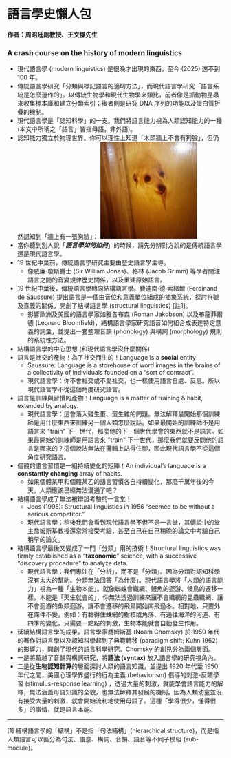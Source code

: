 # 語言學史懶人包

**作者：周昭廷副教授、王文傑先生**

### A crash course on the history of modern linguistics <a href="#toc191050505" id="toc191050505"></a>

* 現代語言學 (modern linguistics) 是很晚才出現的東西，至今 (2025) 還不到 100 年。
* 傳統語言學研究「分類與標記語言的適切方法」，而現代語言學研究「語言系統是怎麼運作的」。以傳統生物學和現代生物學來類比，前者像是抓動物昆蟲來收集標本庫和建立分類索引；後者則是研究 DNA 序列的功能以及蛋白質折疊的機制。
 * 現代語言學是「認知科學」的一支。我們將語言能力視為人類認知能力的一種 (本文中所稱之「語言」皆指母語，非外語)。
 * 認知能力獨立於物理世界。你可以理性上知道「木頭牆上不會有狗臉」，但仍然認知到「牆上有一張狗臉」：
  ![](<.gitbook/assets/圖片 (3).png>)  
* 當你聽到別人說「_**語言學如何如何**_」的時候，請先分辨對方說的是傳統語言學還是現代語言學。
* 19 世紀中葉前，傳統語言學研究主要由歷史語言學主導。
  * 像威廉·瓊斯爵士 (Sir William Jones)、格林 (Jacob Grimm) 等學者關注語言之間的音變規律歷史關係，以及重建原始語言。
* 19 世紀中葉後，傳統語言學轉向結構語言學。費迪南·德·索緒爾 (Ferdinand de Saussure) 提出語言是一個由音位和意義單位組成的抽象系統，探討符號及意義的關係，開創了結構語言學 (structural linguistics) [註1]。
  * 影響歐洲及美國的語言學家如雅各布森 (Roman Jakobson) 以及布龍菲爾德 (Leonard Bloomfield)，結構語言學家研究語音如何組合成表達特定意義的詞彙，並提出一套整理音韻 (phonology) 與構詞 (morphology) 規則的系統性方法。
* 結構語言學的中心思想 (和現代語言學沒什麼關係)
* 語言是社交的產物！為了社交而生的！Language is a **social** entity
  * Saussure: Language is a storehouse of word images in the brains of a collectivity of individuals founded on a “sort of contract”.
  * 現代語言學：你不會社交或不愛社交，也一樣使用語言自處、反思。所以現代語言學不從這個角度研究語言。
* 語言是訓練與習慣的產物！Language is a matter of training & habit, extended by analogy.
  * 現代語言學：這會落入雞生蛋、蛋生雞的問題。無法解釋最開始那個訓練師是用什麼東西來訓練另一個人類怎麼說話。如果最開始的訓練師不是用語言來 "train" 下一世代，那麼他的下一個世代學會的東西就不是語言。如果最開始的訓練師是用語言來 "train" 下一世代，那麼我們就要反問他的語言是哪來的？這個說法無法在邏輯上站得住腳，因此現代語言學不從這個角度研究語言。
* 個體的語言習慣是一組持續變化的矩陣！An individual’s language is a **constantly changing** array of habits.
  * 如果個體某甲和個體某乙的語言習慣各自持續變化，那麼千萬年後的今天，人類應該已經無法溝通了吧？
* 結構語言學成了無法被辯證考驗的一言堂！
  * Joos (1995): Structural linguistics in 1956 “seemed to be without a serious competitor.”
  * 現代語言學：稍後我們會看到現代語言學不但不是一言堂，其傳說中的堂主喬姆斯基教授還常常接受考驗，甚至自己在自己稍晚的論文中考驗自己稍早的論文。
* 結構語言學最後又變成了一門「分類」用的技術！Structural linguistics was firmly established as a “**taxonomic**” science, with a successive “discovery procedure” to analyze data.
  * 現代語言學：我們專注在「分析」，而不是「分類」。因為分類對認知科學沒有太大的幫助。分類無法回答「為什麼」。現代語言學將「人類的語言能力」視為一種「生物本能」。就像蜘蛛會織網、鰻魚的迴游、候鳥的遷移一樣。本能是「天生就會的」，你無法透過訓練來讓不會織網的昆蟲織網、讓不會迴游的魚類迴游，讓不會遷移的飛鳥開始南飛過冬。相對地，只要外在條件不變，例如：有黏得住蛛網的樹枝或角落、有通往海洋的河道、有四季的變化，只需要一點點的刺激，生物本能就會自動發生作用。
* 延續結構語言學的成果，語言學家喬姆斯基 (Noam Chomsky) 於 1950 年代的著作對語言學以及認知科學起到了典範轉移 (paradigm shift; Kuhn 1962) 的影響力，開創了現代的語言科學研究。Chomsky 的創見分為兩個層面。
* 一是將超越了音韻與構詞研究，將**語法 (syntax)** 放入語言學的研究視角內。
* 二是從**生物認知計算**的層面探討人類的語言知識，並提出 1920 年代至 1950 年代之間，美國心理學界盛行的行為主義 (behaviorism) 倡導的刺激-反饋學習 (stimulus-response learning) ，透過大量的刺激，就能學會語言能力的解釋，無法涵蓋母語知識的全貌，也無法解釋其發展的機制。因為人類幼童並沒有接受大量的刺激，就會開始流利地使用母語了。這種「學得很少，懂得很多」的事情，就是語言本能。

***

\[1] 結構語言學的「結構」不是指「句法結構」(hierarchical structure)，而是指人類語言可以區分為句法、語意、構詞、音韻、語音等不同子模組 (sub-module)。&#x20;
